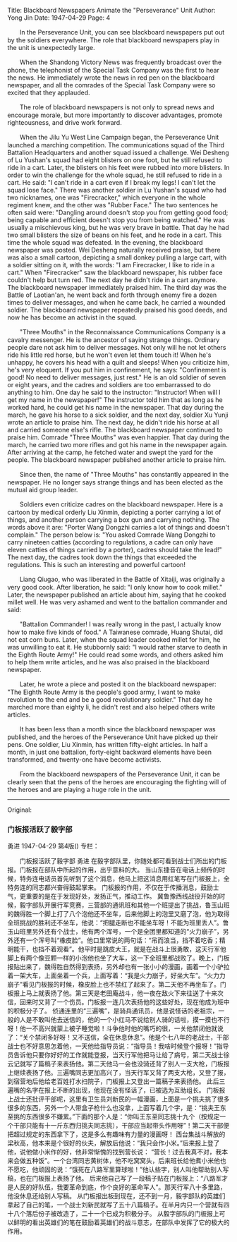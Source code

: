 Title: Blackboard Newspapers Animate the "Perseverance" Unit
Author: Yong Jin
Date: 1947-04-29
Page: 4

　　In the Perseverance Unit, you can see blackboard newspapers put out by the soldiers everywhere. The role that blackboard newspapers play in the unit is unexpectedly large.

　　When the Shandong Victory News was frequently broadcast over the phone, the telephonist of the Special Task Company was the first to hear the news. He immediately wrote the news in red pen on the blackboard newspaper, and all the comrades of the Special Task Company were so excited that they applauded.

　　The role of blackboard newspapers is not only to spread news and encourage morale, but more importantly to discover advantages, promote righteousness, and drive work forward.

　　When the Jilu Yu West Line Campaign began, the Perseverance Unit launched a marching competition. The communications squad of the Third Battalion Headquarters and another squad issued a challenge. Wei Desheng of Lu Yushan's squad had eight blisters on one foot, but he still refused to ride in a cart. Later, the blisters on his feet were rubbed into more blisters. In order to win the challenge for the whole squad, he still refused to ride in a cart. He said: "I can't ride in a cart even if I break my legs! I can't let the squad lose face." There was another soldier in Lu Yushan's squad who had two nicknames, one was "Firecracker," which everyone in the whole regiment knew, and the other was "Rubber Face." The two sentences he often said were: "Dangling around doesn't stop you from getting good food; being capable and efficient doesn't stop you from being watched." He was usually a mischievous king, but he was very brave in battle. That day he had two small blisters the size of beans on his feet, and he rode in a cart. This time the whole squad was defeated. In the evening, the blackboard newspaper was posted. Wei Desheng naturally received praise, but there was also a small cartoon, depicting a small donkey pulling a large cart, with a soldier sitting on it, with the words: "I am Firecracker, I like to ride in a cart." When "Firecracker" saw the blackboard newspaper, his rubber face couldn't help but turn red. The next day he didn't ride in a cart anymore. The blackboard newspaper immediately praised him. The third day was the Battle of Laotian'an, he went back and forth through enemy fire a dozen times to deliver messages, and when he came back, he carried a wounded soldier. The blackboard newspaper repeatedly praised his good deeds, and now he has become an activist in the squad.

　　"Three Mouths" in the Reconnaissance Communications Company is a cavalry messenger. He is the ancestor of saying strange things. Ordinary people dare not ask him to deliver messages. Not only will he not let others ride his little red horse, but he won't even let them touch it! When he's unhappy, he covers his head with a quilt and sleeps! When you criticize him, he's very eloquent. If you put him in confinement, he says: "Confinement is good! No need to deliver messages, just rest." He is an old soldier of seven or eight years, and the cadres and soldiers are too embarrassed to do anything to him. One day he said to the instructor: "Instructor! When will I get my name in the newspaper!" The instructor told him that as long as he worked hard, he could get his name in the newspaper. That day during the march, he gave his horse to a sick soldier, and the next day, soldier Xu Yunji wrote an article to praise him. The next day, he didn't ride his horse at all and carried someone else's rifle. The blackboard newspaper continued to praise him. Comrade "Three Mouths" was even happier. That day during the march, he carried two more rifles and got his name in the newspaper again. After arriving at the camp, he fetched water and swept the yard for the people. The blackboard newspaper published another article to praise him.

　　Since then, the name of "Three Mouths" has constantly appeared in the newspaper. He no longer says strange things and has been elected as the mutual aid group leader.

　　Soldiers even criticize cadres on the blackboard newspaper. Here is a cartoon by medical orderly Liu Xinmin, depicting a porter carrying a lot of things, and another person carrying a box gun and carrying nothing. The words above it are: "Porter Wang Dongzhi carries a lot of things and doesn't complain." The person below is: "You asked Comrade Wang Dongzhi to carry nineteen catties (according to regulations, a cadre can only have eleven catties of things carried by a porter), cadres should take the lead!" The next day, the cadres took down the things that exceeded the regulations. This is such an interesting and powerful cartoon!

　　Liang Qiugao, who was liberated in the Battle of Xitaiji, was originally a very good cook. After liberation, he said: "I only know how to cook millet." Later, the newspaper published an article about him, saying that he cooked millet well. He was very ashamed and went to the battalion commander and said:

　　"Battalion Commander! I was really wrong in the past, I actually know how to make five kinds of food." A Taiwanese comrade, Huang Shutai, did not eat corn buns. Later, when the squad leader cooked millet for him, he was unwilling to eat it. He stubbornly said: "I would rather starve to death in the Eighth Route Army!" He could read some words, and others asked him to help them write articles, and he was also praised in the blackboard newspaper.

　　Later, he wrote a piece and posted it on the blackboard newspaper: "The Eighth Route Army is the people's good army, I want to make revolution to the end and be a good revolutionary soldier." That day he marched more than eighty li, he didn't rest and also helped others write articles.

　　It has been less than a month since the blackboard newspaper was published, and the heroes of the Perseverance Unit have picked up their pens. One soldier, Liu Xinmin, has written fifty-eight articles. In half a month, in just one battalion, forty-eight backward elements have been transformed, and twenty-one have become activists.

　　From the blackboard newspapers of the Perseverance Unit, it can be clearly seen that the pens of the heroes are encouraging the fighting will of the heroes and are playing a huge role in the unit.



<hr /> 

Original: 


### 门板报活跃了毅字部
勇进
1947-04-29
第4版()
专栏：

　　门板报活跃了毅字部
    勇进
    在毅字部队里，你随处都可看到战士们所出的门板报。门板报在部队中所起的作用，出乎意料的大。
    当山东捷音在电话上频传的时候，特务连电话员首先听到了这个消息，他马上把这消息用红笔写在门板报上，全特务连的同志都兴奋得鼓起掌来。
    门板报的作用，不仅在于传播消息，鼓励士气，更重要的是在于发现好处，发扬正气，推动工作。
    冀鲁豫西线战役开始的时候，毅字部队开展行军竞赛，三营部的通讯班和其他一个班提出了挑战，鲁玉山班的魏得胜一个脚上打了八个泡他还不坐车，后来他脚上的泡里又磨了泡，他为取得全班挑战的胜利还不坐车，他说：“把腿走断也不能坐车呀！不能为班里丢人”。鲁玉山班里另外还有个战士，他有两个浑号，一个是全团里都知道的“火力崩子”，另外还有一个浑号叫“橡皮脸”。他口里常说的两句话：“吊而浪当，挡不着吃香；精明能干，也挡不着观看”。他平时是跳皮大王，就是在战斗上很勇敢，这天行军他脚上有两个像豆颗一样的小泡他也坐了大车，这一下全班里都战败了。晚上，门板报贴出来了，魏得胜自然得到表扬，另外却也有一张小小的漫画，画着一个小驴拉着一架大车，上面坐着一个兵，上面写着：“我是火力崩子，好坐大车”。“火力力崩子”看见门板报的时候，橡皮脸上也不禁红了起来了。第二天他不再坐车了。门板报上马上就表扬了他。第三天是老田庵战斗，他一夜在敌火下来往送了十来次信，回来时又背了一个伤员。门板报一连几次表扬他的这些好处，现在他成为班中的积极分子了。
    侦通连里的“三遍嘴”，是骑兵通讯员，他是说怪话的老祖宗，一般的人是不敢叫他去送信的，他的一个小红马不说给别人骑的话啦，摸一摸也不行呀！他一不高兴就蒙上被子睡觉啦！斗争他时他的嘴巧的很，一关他禁闭他就说了：“关个禁闭多好呀！又不送信，全在休息休息”。他是个七八年的老战士，干部战士也不好意思怎着他，一天他给指导员说：“指导员！我啥时候登个报呀！”指导员告诉他只要你好好的工作就能登报，当天行军他把马让给了病号，第二天战士徐云记就写了篇稿子来表扬他。第二天他马一会也没骑还背了别人一支大枪，门板报上继续表扬了他。三遍嘴同志更加高兴了，当天行军又背了两支大枪，又登了报，到宿营地后他给老百姓打水扫院子，门板报上又登出一篇稿子来表扬他。
    此后三遍嘴的名字在报上不断的出现，他现在没有怪话了，已被选为互助组长。
    门板报上战士还批评干部呢，这里有卫生员刘新民的一幅漫画，上面是一个挑夫挑了很多很多的东西，另外一个人带盒子枪什么也没拿，上面写着几个字，是：“挑夫王东至挑的东西很多不嫌累。”下面的那个人是：“你叫王东至同志挑十九个（按规定一个干部只能有十一斤东西归挑夫同志挑），干部应当起带头作用呀”！第二天干部便把超过规定的东西拿下了，这是多么有趣味有力量的漫画呀！
    西台集战斗解放的梁秋高，他本来是个很好的伙夫，解放后他说：“我只会作小米。”后来报上登了他，说他做小米作的好，他非常惭愧的找到营长说：
    “营长！过去我真不对，我本来会做五种饭”。一个台湾同志黄树体，他不吃窝窝头，后来班长给他煮小米他也不愿吃，他顽固的说：“饿死在八路军里算球啦！”他认些字，别人叫他帮助别人写稿，也在门板报上表扬了他。
    后来他自己写了一段稿子贴在门板报上：“八路军才是人民的好队伍，我要革命到底，作个良好的革命军人”。那天行军八十多里路，他没休息还给别人写稿。
    从门板报出板到现在，还不到一月，毅字部队的英雄们拿起了自己的笔，一个战士刘新民就写了五十八篇稿子。在半月内只一个营就有四十八个落后份子被改造了，二十一个已成为积极分子。
    从毅字部队的门板报上可以鲜明的看出英雄们的笔在鼓励着英雄们的战斗意志，在部队中发挥了它的极大的作用。
